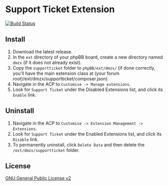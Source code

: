 # Support Ticket Extension

[![Build Status](https://travis-ci.org/dmzx/Support-Ticket.svg?branch=master)](https://travis-ci.org/dmzx/Support-Ticket)

## Install
1. Download the latest release.
2. In the `ext` directory of your phpBB board, create a new directory named `dmzx` (if it does not already exist).
3. Copy the `supportticket` folder to `phpBB/ext/dmzx/` (if done correctly, you'll have the main extension class at (your forum root)/ext/dmzx/supportticket/composer.json).
4. Navigate in the ACP to `Customise -> Manage extensions`.
5. Look for `Support Ticket` under the Disabled Extensions list, and click its `Enable` link.

## Uninstall
1. Navigate in the ACP to `Customise -> Extension Management -> Extensions`.
2. Look for `Support Ticket` under the Enabled Extensions list, and click its `Disable` link.
3. To permanently uninstall, click `Delete Data` and then delete the `/ext/dmzx/supportticket` folder.

## License
[GNU General Public License v2](http://opensource.org/licenses/GPL-2.0)
